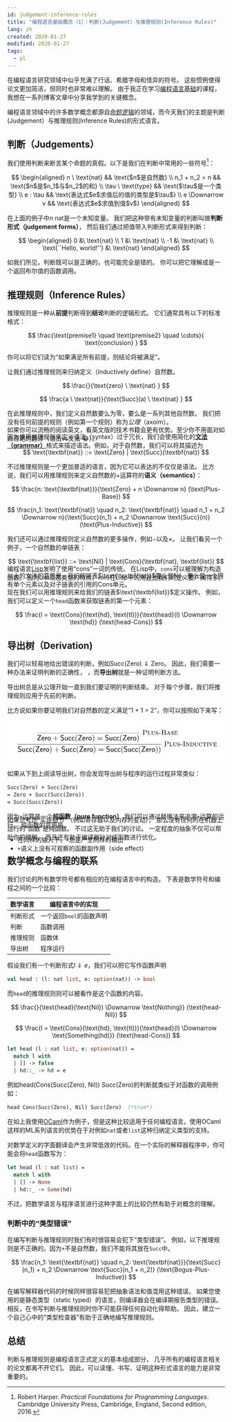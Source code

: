 ```yaml
---
id: judgement-inference-rules
title: "编程语言基础概念（1）：判断(Judgement）与推理规则(Inference Rules)"
lang: zh
created: 2020-01-27
modified: 2020-01-27
tags:
  - pl
---
```


在编程语言研究领域中似乎充满了行话、希腊字母和怪异的符号。
这些惯例使得论文更加简洁，但同时也非常难以理解。
由于我正在学习[编程语言基础](https://csci5535.cs.colorado.edu/s20/)的课程，
我想在一系列博客文章中分享我学到的关键概念。

编程语言领域中的许多数学概念都源自[命题逻辑](https://zh.wikipedia.org/wiki/%E5%91%BD%E9%A2%98%E9%80%BB%E8%BE%91)的领域，而今天我们的主题是判断(Judgement）与推理规则(Inference Rules)的形式语言。

## 判断（Judgements）

我们使用判断来断言某个命题的真假。以下是我们在判断中常用的一些符号[^1]：

[^1]: Robert Harper. _Practical Foundations for Programming Languages_. Cambridge University Press, Cambridge, England, Second edition, 2016.

$$
\begin{aligned}
n \ \text{nat} && \text{$n$是自然数} \\
n_1 + n_2 = n && \text{$n$是$n_1$与$n_2$的和} \\
\tau \ \text{type} && \text{$\tau$是一个类型} \\
e : \tau && \text{表达式$e$求值后的值的类型是$\tau$} \\
e \Downarrow v && \text{表达式$e$求值到值$v$}
\end{aligned}
$$

在上面的例子中$n \ \text{nat}$是一个未知变量。
我们把这种带有未知变量的判断叫做**判断形式（judgement forms）**，
然后我们通过把值带入判断形式来得到判断：

$$
\begin{aligned}
0 &\ \text{nat} \\
1 &\ \text{nat} \\
-1 &\ \text{nat} \\
\text{``Hello, world!''} &\ \text{nat}
\end{aligned}
$$

如我们所见，判断既可以是正确的，也可能完全是错的。
你可以把它理解成是一个返回布尔值的函数调用。

## 推理规则（Inference Rules）

推理规则是一种从**前提**判断得到**结论**判断的逻辑形式。
它们通常具有以下的标准格式：

$$
\frac{\text{premise1} \quad \text{premise2} \quad \cdots}{ \text{conclusion} }
$$

你可以将它们读为“如果满足所有前提，则结论将被满足”。

让我们通过推理规则来归纳定义（inductively define）自然数。

$$
\frac{}{\text{zero} \ \text{nat} }
$$

$$
\frac{a  \ \text{nat}}{\text{Succ}(a) \ \text{nat} }
$$

在此推理规则中，我们定义自然数要么为零，要么是一系列其他自然数。
我们把没有任何前提的规则（例如第一个规则）称为*公理*（axoim）。

因为使用推理规则来定义语法（syntax）过于冗长，我们会使用简化的[**文法（grammar）**](https://zh.wikipedia.org/wiki/%E5%BD%A2%E5%BC%8F%E6%96%87%E6%B3%95)格式来描述语法。例如，对于自然数，我们可以将其描述为

<aside class="side-note" style="margin-top: -70px">

如果你可以流畅的阅读英文，看英文版的技术书籍会更有优势。至少你不用面对如此奇葩的翻译（语法vs文法 😂）。

</aside>

$$
\text{\textbf{nat}} ::= \text{Zero} | \text{Succ}(\textbf{nat})
$$

不过推理规则是一个更加普适的语言，因为它可以表达的不仅仅是语法。
比方说，我们可以用推理规则来定义自然数的$+$运算符的**语义（semantics）**：

$$
\frac{n: \text{\textbf{nat}}}{\text{Zero} + n \Downarrow n} (\text{Plus-Base})
$$

$$
\frac{n_1: \text{\textbf{nat}} \quad n_2: \text{\textbf{nat}} \quad n_1 + n_2 \Downarrow n}{\text{Succ}(n_1) + n_2 \Downarrow \text{Succ}(n)} (\text{Plus-Inductive})
$$

我们还可以通过推理规则定义自然数的更多操作，例如$-$以及$\times$。
让我们看另一个例子，一个自然数的单链表：

$$
\text{\textbf{list}} ::= \text{Nil} | \text{Cons}(\textbf{nat}, \textbf{list})
$$

以上的文法的意思是，我们的链表$\text{\textbf{list}}$要么是$\text{Nil}$，要么是一个拥有单个元素以及对子链表的引用的$\text{Cons}$单元。

<aside class="side-note" style="margin-top: -70px">

编程语言[Lisp](https://zh.wikipedia.org/wiki/LISP)发明了使用“cons”一词的传统。
在Lisp中，`cons`可以被理解为构造函数。
因为List动态类型的特点，`cons`在Lisp中的用途比我们的定义要广阔得多。

</aside>

现在我们可以用推理规则来给我们的链表$\text{\textbf{list}}$定义操作。
例如，我们可以定义一个`head`函数来获取链表的第一个元素：

$$
\frac{l = \text{Cons}(\text{hd}, \text{tl})}{\text{head}(l) \Downarrow \text{hd}} (\text{head-Cons})
$$

## 导出树（Derivation)

我们可以轻易地给出错误的判断，例如$\text{Succ(Zero)} \Downarrow \text{Zero}$。
因此，我们需要一种办法来证明判断的正确性，
，而**导出树**就是一种证明判断方法。

导出树总是从公理开始一直到我们要证明的判断结束。
对于每个步骤，我们将推理规则应用于先前的判断。

比方说如果你要证明我们对自然数的定义满足“1 + 1 = 2”，你可以按照如下来写：

![Derivation of 1 + 1 = 2](derivation1.PNG)

如果从下到上阅读导出树，你会发现导出树与程序的运行过程非常类似：

```ocaml
Succ(Zero) + Succ(Zero)
= Zero + Succ(Succ(Zero))
= Succ(Succ(Zero))
```

因为`+`运算是一个**纯函数（pure function）**,我们可以通过替换法来追溯`+`运算的运行。
纯函数的意思是

- 在同样的输入下，`+`总是产生同样的输出
- `+`语义上没有可观察的函数副作用（side effect）

<aside class="side-note" style="margin-top: -100px">

如果您考虑“实现细节”（例如寄存器以及内存的变动），
那么没有任何的在机器上运行的“函数”是纯函数。
不过这无助于我们的讨论。
一定程度的抽象不仅可以帮助你的理解，
而且还有助于编译器针对纯函数进行优化。

</aside>

## 数学概念与编程的联系

我们讨论的所有数学符号都有相应的在编程语言中的构造。
下表是数学符号和编程之间的一个比较：

| 数学语言 | 编程语言中的实现         |
| -------- | ------------------------ |
| 判断形式 | 一个返回`bool`的函数声明 |
| 判断     | 函数调用                 |
| 推理规则 | 函数体                   |
| 导出树   | 程序运行                 |

假设我们有一个判断形式$l \Downarrow e$，我们可以把它写作函数声明

```ocaml
val head : (l: nat list, e: option(nat)) -> bool
```

而`head`的推理规则则可以被看作是这个函数的内容。

$$
\frac{}{\text{head}(\text{Nil}) \Downarrow \text{Nothing}} (\text{head-Nil})
$$

$$
\frac{l = \text{Cons}(\text{hd}, \text{tl})}{\text{head}(l) \Downarrow \text{Something(hd)}} (\text{head-Cons})
$$

```ocaml
let head (l : nat list, e: option(nat)) =
  match l with
  | [] -> false
  | hd::_ -> hd = e
```

例如$\text{head(Cons(Succ(Zero), Nil))} \ \text{Succ(Zero)}$的判断就类似于对函数的调用例如：

```ocaml
head Cons(Succ(Zero), Nil) Succ(Zero)  (*true*)
```

在如上我使用[OCaml](https://ocaml.org/)作为例子，但是这种比较适用于任何编程语言。使用OCaml这样的ML系列语言的优势在于对例如`nat`或者`list`这种归纳定义类型的支持。

对数学定义的字面翻译会产生非常低效的代码。在一个实际的解释器程序中，你可能会将`head`函数写为：

```ocaml
let head (l : nat list) =
  match l with
  | [] -> None
  | hd::_ -> Some(hd)
```

不过，把数学语言与程序语言进行这种字面上的比较仍然有助于对概念的理解。

### 判断中的“类型错误”

在编写判断与推理规则时我们有时很容易会犯下“类型错误”。
例如，以下推理规则是不正确的。因为`+`不是自然数，我们不能将其放在`Succ`中。

$$
\frac{n_1: \text{\textbf{nat}} \quad n_2: \text{\textbf{nat}}}{\text{Succ}(n_1) + n_2 \Downarrow \text{Succ}(n_1 + n_2)} (\text{Bogus-Plus-Inductive})
$$

在编写解释器代码的时候同样很容易犯把抽象语法和值混用这种错误。
如果您使用的是静态类型（static typed）的语言，则编译器会在编译期报告类型的错误。
相反，在书写判断与推理规则时你不可能获得任何自动化得帮助。
因此，建立一个自己心中的“类型检查器”有助于正确地编写推理规则。

## 总结

判断与推理规则是编程语言正式定义的基本组成部分，
几乎所有的编程语言相关的论文都离不开它们。
因此，可以读懂、书写、证明这种形式语言的能力是非常重要的。
